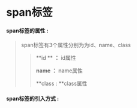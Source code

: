 # span**标签**

#### span**标签的属性 :**

> span标签有3个属性分别为为id、name、class
>
> > **id ** **：** id属性
> >
> > **name ：** name属性
> >
> > **class : **class属性

#### span标签的引入方式 :




